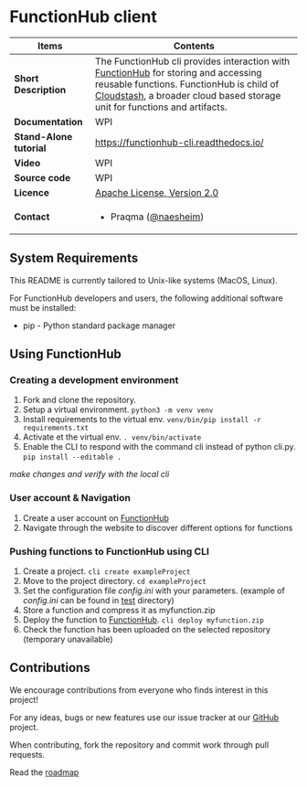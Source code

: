 # FunctionHub client 

| Items                    | Contents                                                     |
| ------------------------ | ------------------------------------------------------------ |
| **Short Description**    | The FunctionHub cli provides interaction with [FunctionHub](https://cloudstash.io) for storing and accessing reusable functions. FunctionHub is child of [Cloudstash](https://cloudstash.io), a broader cloud based storage unit for functions and artifacts. |
| **Documentation** | WPI|
| **Stand-Alone tutorial** | https://functionhub-cli.readthedocs.io/  |
| **Video** | WPI  |
| **Source code** | WPI  |
| **Licence** | [Apache License, Version 2.0](https://opensource.org/licenses/Apache-2.0) |
| **Contact**              | <ul><li> Praqma ([@naesheim](https://github.com/naesheim)) </li></ul> |

## System Requirements
This README is currently tailored to Unix-like systems (MacOS, Linux). 

For FunctionHub developers and users, the following additional software must be installed: 

 - pip - Python standard package manager 
 

## Using  FunctionHub
### Creating a development environment

1.  Fork and clone the repository.
2.  Setup a virtual environment. ``python3 -m venv venv``
3.  Install requirements to the virtual env. 
``venv/bin/pip install -r requirements.txt`` 
5. Activate et the virtual env.		``. venv/bin/activate`` 
6. Enable the CLI to respond with the command cli instead of python cli.py.
``pip install --editable .``

_make changes and verify with the local cli_

### User account & Navigation
1.  Create a user account on [FunctionHub](https://cloudstash.io)  
2.  Navigate through the website to discover different options for functions

### Pushing functions to FunctionHub using CLI

1. Create a project. ``cli create exampleProject`` 
2. Move to the project directory. ``cd exampleProject`` 
3. Set the configuration file _config.ini_ with your parameters. (example of _config.ini_ can be found  in [test](test/) directory)
4. Store a function and compress it as myfunction.zip
5. Deploy the function to [FunctionHub](https://cloudstash.io). ``cli deploy myfunction.zip`` 
6. Check the function has been uploaded on the selected repository (temporary unavailable)



## Contributions
We encourage contributions from everyone who finds interest in this project!

For any ideas, bugs or new features use our issue tracker at our  [GitHub](https://github.com/radon-h2020/functionHub-client/issues)  project.

When contributing, fork the repository and commit work through pull requests.





Read the [roadmap](ROADMAP.md)
